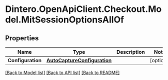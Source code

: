 # Dintero.OpenApiClient.Checkout.Model.MitSessionOptionsAllOf

## Properties

Name | Type | Description | Notes
------------ | ------------- | ------------- | -------------
**Configuration** | [**AutoCaptureConfiguration**](AutoCaptureConfiguration.md) |  | [optional] 

[[Back to Model list]](../README.md#documentation-for-models) [[Back to API list]](../README.md#documentation-for-api-endpoints) [[Back to README]](../README.md)

